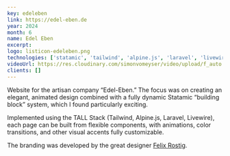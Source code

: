```yaml
---
key: edeleben
link: https://edel-eben.de
year: 2024
month: 6
name: Edel Eben
excerpt: 
logo: listicon-edeleben.png
technologies: ['statamic', 'tailwind', 'alpine.js', 'laravel', 'livewire']
videoUrl: https://res.cloudinary.com/simonvomeyser/video/upload/f_auto:video,q_auto/v1/videos-simonvomeyser.de/edeleben
clients: []
---
```


Website for the artisan company “Edel-Eben.” The focus was on creating an elegant, animated design combined with a fully dynamic Statamic “building block” system, which I found particularly exciting.

Implemented using the TALL Stack (Tailwind, Alpine.js, Laravel, Livewire), each page can be built from flexible components, with animations, color transitions, and other visual accents fully customizable.

The branding was developed by the great designer [Felix Rostig](https://felixrostig.design/). 